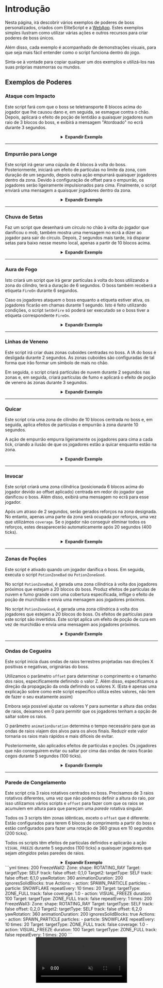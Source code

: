 # Introdução

Nesta página, irá descobrir vários exemplos de poderes de boss personalizados, criados com EliteScript e a [WebApp](https://magmaguy.com/webapp/webapp.html). Estes exemplos simples ilustram como utilizar várias ações e outros recursos para criar poderes de boss únicos.

Além disso, cada exemplo é acompanhado de demonstrações visuais, para que seja mais fácil entender como o script funciona dentro do jogo.

Sinta-se à vontade para copiar qualquer um dos exemplos e utilizá-los nas suas próprias masmorras ou mundos.

## Exemplos de Poderes

### Ataque com Impacto

Este script fará com que o boss se teletransporte 8 blocos acima do jogador que lhe causou dano e, em seguida, se esmague contra o chão. Depois, aplicará o efeito de poção de lentidão a quaisquer jogadores num raio de 3 blocos do boss, e exibirá a mensagem "Atordoado" no ecrã durante 3 segundos.

<div align="center">

<details>

<summary><b>Expandir Exemplo</b></summary>

<div align="left">

```yml
eliteScript:
  SlamDown:
    Events:
    - EliteMobDamagedByPlayerEvent
    Actions:
    - action: TELEPORT
      FinalTarget:
        targetType: DIRECT_TARGET
        offset: 0,8,0
      Target:
        targetType: SELF
    - action: PUSH
      vValue: 0,-5,0
      Target:
        targetType: SELF
      wait: 15
    - action: POTION_EFFECT
      potionEffectType: SLOW
      amplifier: 3
      duration: 60
      Target:
        targetType: NEARBY_PLAYERS
        range: 3
      wait: 20
    - action: TITLE_MESSAGE
      subtitle: "Atordoado!"
      duration: 40
      fadeIn: 10
      fadeOut: 10
      Target:
        targetType: NEARBY_PLAYERS
        range: 3
      wait: 20
    Cooldowns:
      local: 180
      global: 80
```

<div align="center">

<video autoplay loop muted>
  <source src="../../../img/wiki/power_example_slamdown.webm" type="video/webm">
  O seu navegador não suporta a etiqueta de vídeo.
</video>

</div>

</div>

</details>

</div>

***

### Empurrão para Longe

Este script irá gerar uma cúpula de 4 blocos à volta do boss. Posteriormente, iniciará um efeito de partículas no limite da zona, com duração de um segundo, depois outra ação empurrará quaisquer jogadores dentro da zona. Devido à configuração de offset para o empurrão, os jogadores serão ligeiramente impulsionados para cima. Finalmente, o script enviará uma mensagem a quaisquer jogadores dentro da zona.

<div align="center">

<details>

<summary><b>Expandir Exemplo</b></summary>

<div align="left">

```yml
eliteScript:
  PushAway:
    Events:
    - EliteMobDamagedEvent
    Zone:
      shape: DOME
      radius: 4
      borderRadius: 3
      Target:
        targetType: SELF
        track: true
    Actions:
    - action: SPAWN_PARTICLE
      particles:
      - particle: CLOUD
      Target:
        targetType: ZONE_BORDER
        track: true
      repeatEvery: 5
      times: 4
    - action: PUSH
      Target:
        targetType: ZONE_FULL
        track: true
      RelativeVector:
        SourceTarget:
          targetType: SELF
        DestinationTarget:
          targetType: ACTION_TARGET
        normalize: true
        multiplier: 1.0
        offset: 0,0.2,0
      repeatEvery: 1
      times: 20
    - action: MESSAGE
      sValue: "&cBoss fixe!: &fVÃO-SE EMBORA!"
      Target:
        targetType: ZONE_FULL
      repeatEvery: 10
      times: 2
    Cooldowns:
      local: 140
      global: 80
```

<div align="center">

<video autoplay loop muted>
  <source src="../../../img/wiki/power_example_pushaway.webm" type="video/webm">
  O seu navegador não suporta a etiqueta de vídeo.
</video>

</div>

</div>

</details>

</div>

***

### Chuva de Setas

Faz um script que desenhará um círculo no chão à volta do jogador que danificou o mob, também mostra uma mensagem no ecrã a dizer ao jogador para sair do círculo. Depois, 2 segundos mais tarde, irá disparar setas para baixo nesse mesmo local, apenas a partir de 10 blocos acima.

<div align="center">

<details>

<summary><b>Expandir Exemplo</b></summary>

<div align="left">

```yml
eliteScript:
  MakeCircle:
    Events:
    - EliteMobDamagedByPlayerEvent
    Zone:
      shape: CYLINDER
      radius: 5
      borderRadius: 4
      height: 1
      Target:
        targetType: DIRECT_TARGET
        track: false
    Actions:
    - action: SPAWN_PARTICLE
      Target:
        targetType: ZONE_BORDER
        track: false
        coverage: 1.0
      repeatEvery: 5
      times: 8
      particles:
      - particle: FLAME
    - action: TITLE_MESSAGE
      Target:
        targetType: DIRECT_TARGET
      fadeOut: 10
      duration: 20
      fadeIn: 10
      subtitle: Saia da zona!
    - action: RUN_SCRIPT
      scripts:
      - "ArrowRain"
    Cooldowns:
      local: 160
      global: 80
  ArrowRain:
    Zone:
      shape: CYLINDER
      radius: 5
      borderRadius: 4
      height: 1
      Target:
        targetType: DIRECT_TARGET
        track: false
        offset: 0,10,0
    Actions:
    - action: SUMMON_ENTITY
      wait: 40
      sValue: ARROW
      Target:
        targetType: ZONE_FULL
        track: false
      vValue: 0,-1,0
      repeatEvery: 10
      times: 4
```

<div align="center">

<video autoplay loop muted>
  <source src="../../../img/wiki/power_example_arrowrain.webm" type="video/webm">
  O seu navegador não suporta a etiqueta de vídeo.
</video>

</div>

</div>

</details>

</div>

***

### Aura de Fogo

Isto criará um script que irá gerar partículas à volta do boss utilizando a zona do cilindro, terá a duração de 6 segundos. O boss também receberá a etiqueta `FireOn` durante 6 segundos.

Caso os jogadores ataquem o boss enquanto a etiqueta estiver ativa, os jogadores ficarão em chamas durante 1 segundo. Isto é feito utilizando condições, o script `SetOnFire` só poderá ser executado se o boss tiver a etiqueta correspondente `FireOn`.

<div align="center">

<details>

<summary><b>Expandir Exemplo</b></summary>

<div align="left">

```yml
eliteScript:
  Visual:
    Events:
    - PlayerDamagedByEliteMobEvent
    Zone:
      shape: CYLINDER
      radius: 2
      height: 3
      Target:
        targetType: SELF
        track: true
    Actions:
    - action: SPAWN_PARTICLE
      particles:
      - particle: FLAME
      Target:
        targetType: ZONE_FULL
        track: true
        coverage: 1.0
      repeatEvery: 5
      times: 24
    - action: TAG
      tags:
      - "FireOn"
      duration: 120
      Target:
        targetType: SELF
    Cooldowns:
      local: 180
      global: 80
  SetOnFire:
    Events:
    - EliteMobDamagedByPlayerEvent
    Actions:
    - action: SET_ON_FIRE
      duration: 20
      Target:
        targetType: DIRECT_TARGET
      Conditions:
        Target:
          targetType: SELF
        conditionType: BLOCKING
        hasTags:
        - "FireOn"
```

<div align="center">

<video autoplay loop muted>
  <source src="../../../img/wiki/power_example_fireaura.webm" type="video/webm">
  O seu navegador não suporta a etiqueta de vídeo.
</video>

</div>

</div>

</details>

</div>

***

### Linhas de Veneno

Este script irá criar duas zonas cuboides centradas no boss. A IA do boss é desligada durante 2 segundos. As zonas cuboides são configuradas de tal forma que irão formar um símbolo de mais no chão.

Em seguida, o script criará partículas de nuvem durante 2 segundos nas zonas e, em seguida, criará partículas de fumo e aplicará o efeito de poção de veneno às zonas durante 3 segundos.

<div align="center">

<details>

<summary><b>Expandir Exemplo</b></summary>

<div align="left">

```yml
eliteScript:
  PoisonLine1:
    Events:
    - EliteMobDamagedByPlayerEvent
    Zone:
      shape: CUBOID
      x: 20
      y: 1
      z: 2
      Target:
        targetType: SELF
        track: false
    Actions:
    - action: SET_MOB_AI
      bValue: false
      duration: 40
      Target:
        targetType: SELF
      scripts:
      - "PoisonLine2"
    - action: SPAWN_PARTICLE
      particles:
      - particle: CLOUD
      Target:
        targetType: ZONE_FULL
        coverage: 1
      repeatEvery: 5
      times: 8
    - action: SPAWN_PARTICLE
      particles:
      - particle: SMOKE_NORMAL
      Target:
        targetType: ZONE_FULL
        coverage: 1
      wait: 40
      repeatEvery: 5
      times: 12
    - action: POTION_EFFECT
      potionEffectType: POISON
      amplifier: 4
      duration: 50
      Target:
        targetType: ZONE_FULL
      wait: 40
      repeatEvery: 5
      times: 12
    Cooldowns:
      local: 200
      global: 80
  PoisonLine2:
    Zone:
      shape: CUBOID
      x: 2
      y: 1
      z: 20
      Target:
        targetType: SELF
        track: false
    Actions:
    - action: SPAWN_PARTICLE
      particles:
      - particle: CLOUD
      Target:
        targetType: ZONE_FULL
        coverage: 1
      repeatEvery: 5
      times: 8
    - action: SPAWN_PARTICLE
      particles:
      - particle: SMOKE_NORMAL
      Target:
        targetType: ZONE_FULL
        coverage: 1
      wait: 40
      repeatEvery: 5
      times: 12
    - action: POTION_EFFECT
      potionEffectType: POISON
      amplifier: 4
      duration: 50
      Target:
        targetType: ZONE_FULL
      wait: 40
      repeatEvery: 5
      times: 12
```

<div align="center">

<video autoplay loop muted>
  <source src="../../../img/wiki/power_example_poisonlines.webm" type="video/webm">
  O seu navegador não suporta a etiqueta de vídeo.
</video>

</div>

</div>

</details>

</div>

***

### Quicar

Este script cria uma zona de cilindro de 10 blocos centrada no boss e, em seguida, aplica efeitos de partículas e empurrão à zona durante 10 segundos.

A ação de empurrão empurra ligeiramente os jogadores para cima a cada tick, criando a ilusão de que os jogadores estão a quicar enquanto estão na zona.

<div align="center">

<details>

<summary><b>Expandir Exemplo</b></summary>

<div align="left">

```yml
eliteScript:
  Bounce:
    Events:
    - EliteMobDamagedByPlayerEvent
    Zone:
      shape: CYLINDER
      radius: 10
      height: 2
      Target:
        targetType: SELF
        track: false
    Actions:
    - action: SPAWN_PARTICLE
      particles:
      - particle: EXPLOSION_NORMAL
      repeatEvery: 10
      times: 20
      Target:
        targetType: ZONE_FULL
        track: false
        coverage: 0.2
    - action: PUSH
      vValue: 0,0.4,0
      Target:
        targetType: ZONE_FULL
      repeatEvery: 1
      times: 200
    Cooldowns:
      local: 220
      global: 80
```

<div align="center">

<video autoplay loop muted>
  <source src="../../../img/wiki/power_example_bounce.webm" type="video/webm">
  O seu navegador não suporta a etiqueta de vídeo.
</video>

</div>

</div>

</details>

</div>

***

### Invocar

Este script criará uma zona cilíndrica (posicionada 6 blocos acima do jogador devido ao offset aplicado) centrada em redor do jogador que danificou o boss. Além disso, exibirá uma mensagem no ecrã para esse jogador.

Após um atraso de 2 segundos, serão gerados reforços na zona designada. No entanto, apenas uma parte da zona será ocupada por reforços, uma vez que utilizámos `coverage`. Se o jogador não conseguir eliminar todos os reforços, estes desaparecerão automaticamente após 20 segundos (400 ticks).

<div align="center">

<details>

<summary><b>Expandir Exemplo</b></summary>

<div align="left">

```yml
eliteScript:
  Summon:
    Events:
    - EliteMobDamagedByPlayerEvent
    Zone:
      shape: CYLINDER
      radius: 3
      height: 1
      Target:
        targetType: DIRECT_TARGET
        offset: 0,6,0
    Actions:
    - action: SUMMON_REINFORCEMENT
      sValue: "fc_boss.yml"
      duration: 400
      Target:
        targetType: ZONE_FULL
        coverage: 0.2
      wait: 40
    - action: TITLE_MESSAGE
      subtitle: "Amigos! Ajuda!!!"
      duration: 30
      fadeIn: 10
      fadeOut: 10
      Target:
        targetType: DIRECT_TARGET
    Cooldowns:
      local: 333
      global: 80
```

<div align="center">

<video autoplay loop muted>
  <source src="../../../img/wiki/power_example_summon.webm" type="video/webm">
  O seu navegador não suporta a etiqueta de vídeo.
</video>

</div>

</div>

</details>

</div>

***

### Zonas de Poções

Este script é ativado quando um jogador danifica o boss. Em seguida, executa o script `PotionZoneBad` ou `PotionZoneGood`.

No script `PotionZoneBad`, é gerada uma zona cilíndrica à volta dos jogadores próximos que estejam a 20 blocos do boss. Produz efeitos de partículas de nuvem e fumo grande com uma cobertura especificada, inflige o efeito de poção de murchidão e envia uma mensagem aos jogadores próximos.

No script `PotionZoneGood`, é gerada uma zona cilíndrica à volta dos jogadores que estejam a 20 blocos do boss. Os efeitos de partículas para este script são invertidos. Este script aplica um efeito de poção de cura em vez de murchidão e envia uma mensagem aos jogadores próximos.

<div align="center">

<details>

<summary><b>Expandir Exemplo</b></summary>

<div align="left">

```yml
eliteScript:
  Trigger:
    Events:
    - EliteMobDamagedByPlayerEvent
    Actions:
    - action: RUN_SCRIPT
      scripts:
      - "PotionZoneBad"
      - "PotionZoneGood"
      onlyRunOneScript: true
    Cooldowns:
      local: 110
      global: 80
  PotionZoneBad:
    Zone:
      shape: CYLINDER
      height: 2
      radius: 5
      Target:
        targetType: NEARBY_PLAYERS
        range: 20
        track: false
    Actions:
    - action: SPAWN_PARTICLE
      particles:
      - particle: CLOUD
      Target:
        targetType: ZONE_FULL
        coverage: 0.3
        track: false
      repeatEvery: 10
      times: 4
    - action: SPAWN_PARTICLE
      particles:
      - particle: SMOKE_LARGE
      Target:
        targetType: ZONE_FULL
        coverage: 0.3
        track: false
      wait: 40
      repeatEvery: 10
      times: 6
    - action: POTION_EFFECT
      potionEffectType: WITHER
      amplifier: 3
      duration: 80
      Target:
        targetType: ZONE_FULL
        track: false
      wait: 40
      repeatEvery: 10
      times: 6
    - action: MESSAGE
      sValue: "&cBoss fixe!: &fSinta a queimar!"
      Target:
        targetType: NEARBY_PLAYERS
        range: 20
  PotionZoneGood:
    Zone:
      shape: CYLINDER
      height: 2
      radius: 5
      Target:
        targetType: NEARBY_PLAYERS
        range: 20
        track: false
    Actions:
    - action: SPAWN_PARTICLE
      particles:
      - particle: SMOKE_LARGE
      Target:
        targetType: ZONE_FULL
        coverage: 0.3
        track: false
      repeatEvery: 10
      times: 4
    - action: SPAWN_PARTICLE
      particles:
      - particle: CLOUD
      Target:
        targetType: ZONE_FULL
        coverage: 0.3
        track: false
      wait: 40
      repeatEvery: 10
      times: 6
    - action: POTION_EFFECT
      potionEffectType: HEAL
      amplifier: 1
      duration: 80
      Target:
        targetType: ZONE_FULL
        track: false
      wait: 40
      repeatEvery: 10
      times: 6
    - action: MESSAGE
      sValue: "&cBoss fixe!: &fSinta o... Espera, este é o errado."
      Target:
        targetType: NEARBY_PLAYERS
        range: 20
```

<div align="center">

<video autoplay loop muted>
  <source src="../../../img/wiki/power_example_potionzones.webm" type="video/webm">
  O seu navegador não suporta a etiqueta de vídeo.
</video>

</div>

</div>

</details>

</div>

***

### Ondas de Cegueira

Este script inicia duas ondas de raios terrestres projetadas nas direções X positivas e negativas, originárias do boss.

Utilizamos o parâmetro `offset` para determinar o comprimento e o tamanho dos raios, especificamente definindo o valor Z. Além disso, especificamos a direção da propagação da onda definindo os valores X. (Esta é apenas uma explicação sobre como este script específico utiliza estes valores, não tem de fazer o seu exatamente assim)

Embora seja possível ajustar os valores Y para aumentar a altura das ondas de raios, deixamos em 0 para permitir que os jogadores tenham a opção de saltar sobre os raios.

O parâmetro `animationDuration` determina o tempo necessário para que as ondas de raios viajem dos alvos para os alvos finais. Reduzir este valor tornaria os raios mais rápidos e mais difíceis de evitar.

Posteriormente, são aplicados efeitos de partículas e poções. Os jogadores que não conseguirem evitar ou saltar por cima das ondas de raios ficarão cegos durante 5 segundos (100 ticks).

<div align="center">

<details>

<summary><b>Expandir Exemplo</b></summary>

<div align="left">

```yml
eliteScript:
  Blind:
    Events:
    - EliteMobDamagedByPlayerEvent
    Zone:
      shape: TRANSLATING_RAY
      Target:
        targetType: SELF
        offset: 0,0,5
        track: false
      FinalTarget:
        targetType: SELF
        offset: 10,0,5
        track: false
      Target2:
        targetType: SELF
        offset: 0,0,-5
        track: false
      FinalTarget2:
        targetType: SELF
        offset: 10,0,-5
        track: false
      animationDuration: 100
      ignoresSolidBlocks: true
    Actions:
    - action: SPAWN_PARTICLE
      particles:
      - particle: SMOKE_NORMAL
      Target:
        targetType: ZONE_FULL
        track: false
        coverage: 1.0
      repeatEvery: 5
      times: 20
    - action: POTION_EFFECT
      potionEffectType: BLINDNESS
      amplifier: 5
      duration: 100
      Target:
        targetType: ZONE_FULL
        track: true
      repeatEvery: 1
      times: 100
      scripts: "Blind2"
    Cooldowns:
      local: 200
      global: 80
  Blind2:
    Events:
    - EliteMobDamagedByPlayerEvent
    Zone:
      shape: TRANSLATING_RAY
      Target:
        targetType: SELF
        offset: 0,0,5
        track: false
      FinalTarget:
        targetType: SELF
        offset: -10,0,5
        track: false
      Target2:
        targetType: SELF
        offset: 0,0,-5
        track: false
      FinalTarget2:
        targetType: SELF
        offset: -10,0,-5
        track: false
      animationDuration: 100
      ignoresSolidBlocks: true
    Actions:
    - action: SPAWN_PARTICLE
      particles:
      - particle: SMOKE_NORMAL
      Target:
        targetType: ZONE_FULL
        track: false
        coverage: 1.0
      repeatEvery: 5
      times: 20
    - action: POTION_EFFECT
      potionEffectType: BLINDNESS
      amplifier: 5
      duration: 100
      Target:
        targetType: ZONE_FULL
        track: true
      repeatEvery: 1
      times: 100
```

<div align="center">

<video autoplay loop muted>
  <source src="../../../img/wiki/power_example_blindwaves.webm" type="video/webm">
  O seu navegador não suporta a etiqueta de vídeo.
</video>

</div>

</div>

</details>

</div>

***

### Parede de Congelamento

Este script cria 3 raios rotativos centrados no boss. Precisamos de 3 raios rotativos diferentes, uma vez que não podemos definir a altura do raio, por isso utilizamos vários scripts e `offset` para fazer com que os raios se acumulem em altura para que pareçam uma *parede* rotativa singular.

Todos os 3 scripts têm zonas idênticas, exceto o `offset` que é diferente. Estão configurados para terem 6 blocos de comprimento a partir do boss e estão configurados para fazer uma rotação de 360 graus em 10 segundos (200 ticks).

Todos os scripts têm efeitos de partículas definidos e aplicarão a ação `VISUAL_FREEZE` durante 5 segundos (100 ticks) a quaisquer jogadores que sejam *atingidos* pelas paredes de raios.

<div align="center">

<details>

<summary><b>Expandir Exemplo</b></summary>

<div align="left">

```yml
eliteScript:
  Trigger:
    Events:
    - EliteMobDamagedByPlayerEvent
    Actions:
    - action: RUN_SCRIPT
      scripts:
      - "FreezeWall"
      - "FreezeWall2"
      - "FreezeWall3"
    Cooldowns:
      local: 300
      global: 80      
  FreezeWall:
    Zone:
      shape: ROTATING_RAY
      Target:
        targetType: SELF
        track: false
      Target2:
        targetType: SELF
        offset: 6,0,0
        track: false
      yawRotation: 360
      animationDuration: 200
      ignoresSolidBlocks: true
    Actions:
    - action: SPAWN_PARTICLE
      particles:
      - particle: SNOWFLAKE
      repeatEvery: 10
      times: 20
      Target:
        targetType: ZONE_FULL
        track: false
        coverage: 1.0
    - action: VISUAL_FREEZE
      duration: 100
      Target:
        targetType: ZONE_FULL
        track: false
      repeatEvery: 1
```

<div align="center">

<video autoplay loop muted>
  <source src="../../../img/wiki/power_example_freezewall.webm" type="video/webm">
  O seu navegador não suporta a etiqueta de vídeo.
</video>

</div>

</div>

</details>

</div>
```yml
times: 200
  FreezeWall2:
    Zone:
      shape: ROTATING_RAY
      Target:
        targetType: SELF
        track: false
        offset: 0,1,0
      Target2:
        targetType: SELF
        track: false
        offset: 6,1,0
      yawRotation: 360
      animationDuration: 200
      ignoresSolidBlocks: true
    Actions:
    - action: SPAWN_PARTICLE
      particles:
      - particle: SNOWFLAKE
      repeatEvery: 10
      times: 20
      Target:
        targetType: ZONE_FULL
        track: false
        coverage: 1.0
    - action: VISUAL_FREEZE
      duration: 100
      Target:
        targetType: ZONE_FULL
        track: false
      repeatEvery: 1
      times: 200
  FreezeWall3:
    Zone:
      shape: ROTATING_RAY
      Target:
        targetType: SELF
        track: false
        offset: 0,2,0
      Target2:
        targetType: SELF
        track: false
        offset: 6,2,0
      yawRotation: 360
      animationDuration: 200
      ignoresSolidBlocks: true
    Actions:
    - action: SPAWN_PARTICLE
      particles:
      - particle: SNOWFLAKE
      repeatEvery: 10
      times: 20
      Target:
        targetType: ZONE_FULL
        track: false
        coverage: 1.0
    - action: VISUAL_FREEZE
      duration: 100
      Target:
        targetType: ZONE_FULL
        track: false
      repeatEvery: 1
      times: 200
```

<div align="center">

<video autoplay loop muted>
  <source src="../../../img/wiki/power_example_freezewall.webm" type="video/webm">
  O seu navegador não suporta a etiqueta de vídeo.
</video>

</div>

</div>

</details>

</div>
